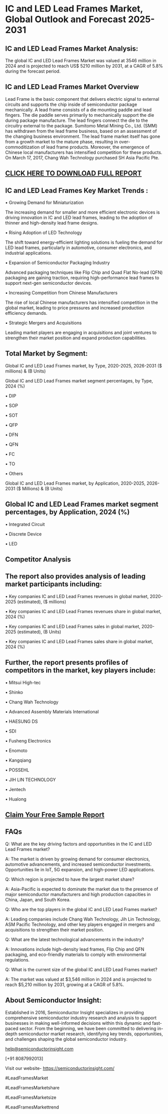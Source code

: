 IC and LED Lead Frames Market, Global Outlook and Forecast 2025-2031
=
IC and LED Lead Frames Market Analysis:
-
The global IC and LED Lead Frames Market was valued at 3546 million in 2024 and is projected to reach US$ 5210 million by 2031, at a CAGR of 5.8% during the forecast period.

IC and LED Lead Frames Market Overview
-
Lead Frame is the basic component that delivers electric signal to external circuits and supports the chip inside of semiconductor package mechanically. A lead frame consists of a die mounting paddle and lead fingers. The die paddle serves primarily to mechanically support the die during package manufacture. The lead fingers connect the die to the circuitry external to the package.
Sumitomo Metal Mining Co., Ltd. (SMM) has withdrawn from the lead frame business, based on an assessment of the changing business environment. The lead frame market itself has gone from a growth market to the mature phase, resulting in over-commoditization of lead frame products. Moreover, the emergence of Chinese local manufacturers has intensified competition for these products. On March 17, 2017, Chang Wah Technology purchased SH Asia Pacific Pte.

[CLICK HERE TO DOWNLOAD FULL REPORT](https://semiconductorinsight.com/report/ic-and-led-lead-frames-market/)
-
IC and LED Lead Frames Key Market Trends  :
-
•	Growing Demand for Miniaturization

The increasing demand for smaller and more efficient electronic devices is driving innovation in IC and LED lead frames, leading to the adoption of thinner and high-density lead frame designs.

•	Rising Adoption of LED Technology

The shift toward energy-efficient lighting solutions is fueling the demand for LED lead frames, particularly in automotive, consumer electronics, and industrial applications.

•	Expansion of Semiconductor Packaging Industry

Advanced packaging techniques like Flip Chip and Quad Flat No-lead (QFN) packaging are gaining traction, requiring high-performance lead frames to support next-gen semiconductor devices.

•	Increasing Competition from Chinese Manufacturers

The rise of local Chinese manufacturers has intensified competition in the global market, leading to price pressures and increased production efficiency demands.

•	Strategic Mergers and Acquisitions

Leading market players are engaging in acquisitions and joint ventures to strengthen their market position and expand production capabilities.

Total Market by Segment:
-
Global IC and LED Lead Frames market, by Type, 2020-2025, 2026-2031 ($ millions) & (B Units)

Global IC and LED Lead Frames market segment percentages, by Type, 2024 (%)

•	DIP

•	SOP

•	SOT

•	QFP

•	DFN

•	QFN

•	FC

•	TO

•	Others

Global IC and LED Lead Frames market, by Application, 2020-2025, 2026-2031 ($ Millions) & (B Units)

Global IC and LED Lead Frames market segment percentages, by Application, 2024 (%)
-
•	Integrated Circuit

•	Discrete Device

•	LED

Competitor Analysis
-
The report also provides analysis of leading market participants including:
-
•	Key companies IC and LED Lead Frames revenues in global market, 2020-2025 (estimated), ($ millions)

•	Key companies IC and LED Lead Frames revenues share in global market, 2024 (%)

•	Key companies IC and LED Lead Frames sales in global market, 2020-2025 (estimated), (B Units)

•	Key companies IC and LED Lead Frames sales share in global market, 2024 (%)

Further, the report presents profiles of competitors in the market, key players include:
-
•	Mitsui High-tec

•	Shinko

•	Chang Wah Technology

•	Advanced Assembly Materials International

•	HAESUNG DS

•	SDI

•	Fusheng Electronics

•	Enomoto

•	Kangqiang

•	POSSEHL

•	JIH LIN TECHNOLOGY

•	Jentech

•	Hualong

[Claim Your Free Sample Report](https://semiconductorinsight.com/report/ic-and-led-lead-frames-market/)
-
FAQs
-
Q: What are the key driving factors and opportunities in the IC and LED Lead Frames market?

A: The market is driven by growing demand for consumer electronics, automotive advancements, and increased semiconductor investments. Opportunities lie in IoT, 5G expansion, and high-power LED applications.

Q: Which region is projected to have the largest market share?

A: Asia-Pacific is expected to dominate the market due to the presence of major semiconductor manufacturers and high production capacities in China, Japan, and South Korea.

Q: Who are the top players in the global IC and LED Lead Frames market?

A: Leading companies include Chang Wah Technology, Jih Lin Technology, ASM Pacific Technology, and other key players engaged in mergers and acquisitions to strengthen their market position.

Q: What are the latest technological advancements in the industry?

A: Innovations include high-density lead frames, Flip Chip and QFN packaging, and eco-friendly materials to comply with environmental regulations.

Q: What is the current size of the global IC and LED Lead Frames market?

A: The market was valued at $3,546 million in 2024 and is projected to reach $5,210 million by 2031, growing at a CAGR of 5.8%.

About Semiconductor Insight:
-
Established in 2016, Semiconductor Insight specializes in providing comprehensive semiconductor industry research and analysis to support businesses in making well-informed decisions within this dynamic and fast-paced sector. From the beginning, we have been committed to delivering in-depth semiconductor market research, identifying key trends, opportunities, and challenges shaping the global semiconductor industry.

help@semiconductorinsight.com 

[+91 8087992013]

Visit our website- https://semiconductorinsight.com/ 

#LeadFramesMarket 

#LeadFramesMarketshare

#LeadFramesMarketsize

#LeadFramesMarkettrend 
 
 

